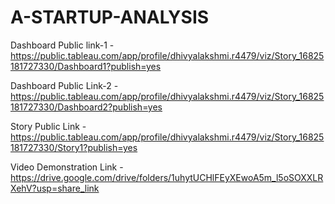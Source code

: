 # A-STARTUP-ANALYSIS


Dashboard Public link-1 -https://public.tableau.com/app/profile/dhivyalakshmi.r4479/viz/Story_16825181727330/Dashboard1?publish=yes
 
Dashboard Public Link-2 - https://public.tableau.com/app/profile/dhivyalakshmi.r4479/viz/Story_16825181727330/Dashboard2?publish=yes

Story Public Link - https://public.tableau.com/app/profile/dhivyalakshmi.r4479/viz/Story_16825181727330/Story1?publish=yes

Video Demonstration Link - https://drive.google.com/drive/folders/1uhytUCHlFEyXEwoA5m_l5oSOXXLRXehV?usp=share_link
